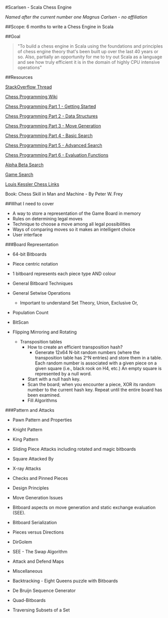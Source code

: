 #Scarlsen - Scala Chess Engine 

_Named after the current number one Magnus Carlsen - no affiliation_

##Scope: 6 months to write a Chess Engine in Scala

##Goal
> "To build a chess engine in Scala using the foundations and principles of chess engine theory that's been built up over the last 40 years or so. Also, partially an opportunity for me to try out Scala as a language and see how truly efficient it is in the domain of highly CPU intensive operations"

##Resources

[StackOverflow Thread](http://stackoverflow.com/questions/494721/what-are-some-good-resources-for-writing-a-chess-engine)

[Chess Programming Wiki](http://chessprogramming.wikispaces.com/)

[Chess Programming Part 1 - Getting Started](http://www.gamedev.net/page/resources/_/technical/artificial-intelligence/chess-programming-part-i-getting-started-r1014)

[Chess Programming Part 2 - Data Structures](http://www.gamedev.net/page/resources/_/technical/artificial-intelligence/chess-programming-part-ii-data-structures-r1046)

[Chess Programming Part 3 - Move Generation](http://www.gamedev.net/page/resources/_/technical/artificial-intelligence/chess-programming-part-iii-move-generation-r1126)

[Chess Programming Part 4 - Basic Search](http://www.gamedev.net/page/resources/_/technical/artificial-intelligence/chess-programming-part-iv-basic-search-r1171)

[Chess Programming Part 5 - Advanced Search](http://www.gamedev.net/page/resources/_/technical/artificial-intelligence/chess-programming-part-v-advanced-search-r1197)

[Chess Programming Part 6 - Evaluation Functions](http://www.gamedev.net/page/resources/_/technical/artificial-intelligence/chess-programming-part-vi-evaluation-functions-r1208)

[Alpha Beta Search](http://web.archive.org/web/20080621135220/http://www.cs.mcgill.ca/~cs251/OldCourses/1997/topic11/)

[Game Search](http://web.archive.org/web/20070122035937/http://www.maths.nottingham.ac.uk/personal/anw/G13GT1/compch.html)

[Louis Kessler Chess Links](http://www.lkessler.com/cclinks.shtml)

Book: Chess Skill in Man and Machine - By Peter W. Frey

##What I need to cover
* A way to store a representation of the Game Board in memory
* Rules on determining legal moves
* Technique to choose a move among all legal possibilities
* Ways of comparing moves so it makes an intelligent choice
* User interface

###Board Representation

* 64-bit Bitboards
* Piece centric notation
* 1 bitboard represents each piece type AND colour

* General Bitboard Techniques
* General Setwise Operations
    - Important to understand Set Theory, Union, Exclusive Or, 
* Population Count
* BitScan
* Flipping Mirroring and Rotating
    - Transposition tables 
      * How to create an efficient transposition hash?
        * Generate 12x64 N-bit random numbers (where the transposition table has 2^N entries) and store them in a table. Each random number is associated with a given piece on a given square (i.e., black rook on H4, etc.) An empty square is represented by a null word.
      * Start with a null hash key.
      * Scan the board; when you encounter a piece, XOR its random number to the current hash key. Repeat until the entire board has been examined.
      * Fill Algorithms

###Pattern and Attacks
* Pawn Pattern and Properties
* Knight Pattern
* King Pattern
* Sliding Piece Attacks including rotated and magic bitboards
* Square Attacked By
* X-ray Attacks
* Checks and Pinned Pieces
* Design Principles
* Move Generation Issues

* Bitboard aspects on move generation and static exchange evaluation (SEE).
* Bitboard Serialization
* Pieces versus Directions
* DirGolem
* SEE - The Swap Algorithm
* Attack and Defend Maps
* Miscellaneous

* Backtracking - Eight Queens puzzle with Bitboards
* De Bruijn Sequence Generator
* Quad-Bitboards
* Traversing Subsets of a Set
